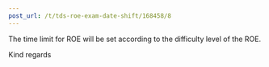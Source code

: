 ```yaml
---
post_url: /t/tds-roe-exam-date-shift/168458/8
---
```

The time limit for ROE will be set according to the difficulty level of the ROE.

Kind regards